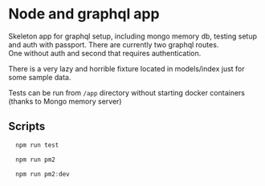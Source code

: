 # Node and graphql app

Skeleton app for graphql setup, including mongo memory db, testing setup and auth with passport. There are currently two graphql routes.  
One without auth and second that requires authentication.

There is a very lazy and horrible fixture located in models/index just for some sample data.

Tests can be run from `/app` directory without starting docker containers (thanks to Mongo memory server)

## Scripts

```javascript
  npm run test

  npm run pm2

  npm run pm2:dev
```
